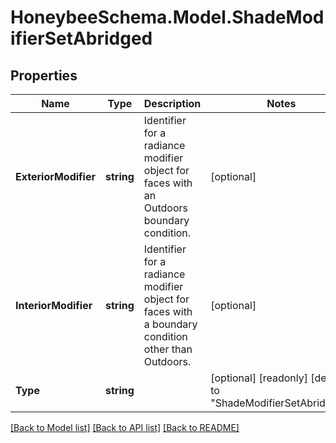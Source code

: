 
# HoneybeeSchema.Model.ShadeModifierSetAbridged

## Properties

Name | Type | Description | Notes
------------ | ------------- | ------------- | -------------
**ExteriorModifier** | **string** | Identifier for a radiance modifier object for faces with an  Outdoors boundary condition. | [optional] 
**InteriorModifier** | **string** | Identifier for a radiance modifier object for faces with a boundary condition other than Outdoors. | [optional] 
**Type** | **string** |  | [optional] [readonly] [default to "ShadeModifierSetAbridged"]

[[Back to Model list]](../README.md#documentation-for-models)
[[Back to API list]](../README.md#documentation-for-api-endpoints)
[[Back to README]](../README.md)

